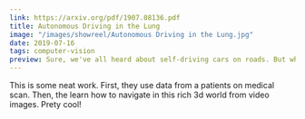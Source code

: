```yaml
---
link: https://arxiv.org/pdf/1907.08136.pdf
title: Autonomous Driving in the Lung
image: "/images/showreel/Autonomous Driving in the Lung.jpg"
date: 2019-07-16
tags: computer-vision
preview: Sure, we've all heard about self-driving cars on roads. But what about self-driving cameras in lungs!?
---
```


This is some neat work. First, they use data from a patients on medical scan.
Then, the learn how to navigate in this rich 3d world from video images. Prety
cool!
